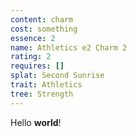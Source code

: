 ```yaml
---
content: charm
cost: something
essence: 2
name: Athletics e2 Charm 2
rating: 2
requires: []
splat: Second Sunrise
trait: Athletics
tree: Strength
---
```


Hello **world**!
